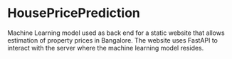 # HousePricePrediction
Machine Learning model used as back end for a static website that allows estimation of property prices in Bangalore. The website uses FastAPI to interact with the server where the machine learning model resides.
